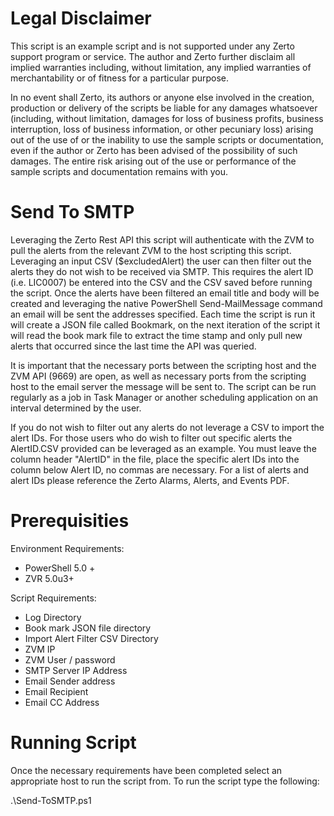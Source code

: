 # Legal Disclaimer 
This script is an example script and is not supported under any Zerto support program or service. The author and Zerto further disclaim all implied warranties including, without limitation, any implied warranties of merchantability or of fitness for a particular purpose.

In no event shall Zerto, its authors or anyone else involved in the creation, production or delivery of the scripts be liable for any damages whatsoever (including, without limitation, damages for loss of business profits, business interruption, loss of business information, or other pecuniary loss) arising out of the use of or the inability to use the sample scripts or documentation, even if the author or Zerto has been advised of the possibility of such damages. The entire risk arising out of the use or performance of the sample scripts and documentation remains with you.

# Send To SMTP 
Leveraging the Zerto Rest API this script will authenticate with the ZVM to pull the alerts from the relevant ZVM to the host scripting this script. Leveraging an input CSV ($excludedAlert) the user can then filter out
the alerts they do not wish to be received via SMTP. This requires the alert ID (i.e. LIC0007) be entered into the CSV and the CSV saved before running the script. Once the alerts have been filtered an email title and body
will be created and leveraging the native PowerShell Send-MailMessage command an email will be sent the addresses specified. Each time the script is run it will create a JSON file called Bookmark, on the next iteration of
the script it will read the book mark file to extract the time stamp and only pull new alerts that occurred since the last time the API was queried.

It is important that the necessary ports between the scripting host and the ZVM API (9669) are open, as well as necessary ports from the scripting host to the email server the message will be sent to. The 
script can be run regularly as a job in Task Manager or another scheduling application on an interval determined by the user.  

If you do not wish to filter out any alerts do not leverage a CSV to import the alert IDs. For those users who do wish to filter out specific alerts the AlertID.CSV provided can be leveraged as an example. You must leave the column header "AlertID" in the file, place the specific alert IDs into the column below Alert ID, no commas are necessary. For a list of alerts and alert IDs please reference the Zerto Alarms, Alerts, and Events PDF.  

# Prerequisities
Environment Requirements: 
  - PowerShell 5.0 +
  - ZVR 5.0u3+ 

Script Requirements: 
  - Log Directory
  - Book mark JSON file directory
  - Import Alert Filter CSV Directory
  - ZVM IP 
  - ZVM User / password 
  - SMTP Server IP Address
  - Email Sender address
  - Email Recipient
  - Email CC Address
 
# Running Script 
Once the necessary requirements have been completed select an appropriate host to run the script from. To run the script type the following:

.\Send-ToSMTP.ps1

